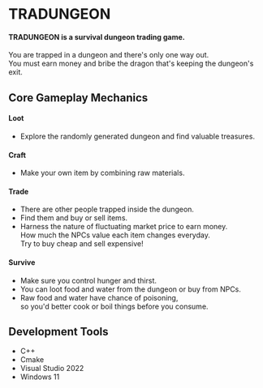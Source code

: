 # TRADUNGEON
#### TRADUNGEON is a survival dungeon trading game.
You are trapped in a dungeon and there's only one way out.  
You must earn money and bribe the dragon that's keeping the dungeon's exit.  

## Core Gameplay Mechanics

#### Loot
- Explore the randomly generated dungeon and find valuable treasures.

#### Craft
- Make your own item by combining raw materials.

#### Trade
- There are other people trapped inside the dungeon.  
- Find them and buy or sell items.  
- Harness the nature of fluctuating market price to earn money.  
How much the NPCs value each item changes everyday.  
Try to buy cheap and sell expensive!

#### Survive
- Make sure you control hunger and thirst.  
- You can loot food and water from the dungeon or buy from NPCs.  
- Raw food and water have chance of poisoning,  
so you'd better cook or boil things before you consume.

## Development Tools
- C++
- Cmake
- Visual Studio 2022
- Windows 11